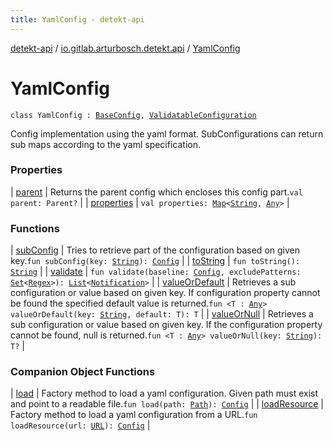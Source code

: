 ```yaml
---
title: YamlConfig - detekt-api
---
```


[detekt-api](../../index.html) / [io.gitlab.arturbosch.detekt.api](../index.html) / [YamlConfig](./index.html)

# YamlConfig

`class YamlConfig : `[`BaseConfig`](../-base-config/index.html)`, `[`ValidatableConfiguration`](../../io.gitlab.arturbosch.detekt.api.internal/-validatable-configuration/index.html)

Config implementation using the yaml format. SubConfigurations can return sub maps according to the
yaml specification.

### Properties

| [parent](parent.html) | Returns the parent config which encloses this config part.`val parent: Parent?` |
| [properties](properties.html) | `val properties: `[`Map`](https://kotlinlang.org/api/latest/jvm/stdlib/kotlin.collections/-map/index.html)`<`[`String`](https://kotlinlang.org/api/latest/jvm/stdlib/kotlin/-string/index.html)`, `[`Any`](https://kotlinlang.org/api/latest/jvm/stdlib/kotlin/-any/index.html)`>` |

### Functions

| [subConfig](sub-config.html) | Tries to retrieve part of the configuration based on given key.`fun subConfig(key: `[`String`](https://kotlinlang.org/api/latest/jvm/stdlib/kotlin/-string/index.html)`): `[`Config`](../-config/index.html) |
| [toString](to-string.html) | `fun toString(): `[`String`](https://kotlinlang.org/api/latest/jvm/stdlib/kotlin/-string/index.html) |
| [validate](validate.html) | `fun validate(baseline: `[`Config`](../-config/index.html)`, excludePatterns: `[`Set`](https://kotlinlang.org/api/latest/jvm/stdlib/kotlin.collections/-set/index.html)`<`[`Regex`](https://kotlinlang.org/api/latest/jvm/stdlib/kotlin.text/-regex/index.html)`>): `[`List`](https://kotlinlang.org/api/latest/jvm/stdlib/kotlin.collections/-list/index.html)`<`[`Notification`](../-notification/index.html)`>` |
| [valueOrDefault](value-or-default.html) | Retrieves a sub configuration or value based on given key. If configuration property cannot be found the specified default value is returned.`fun <T : `[`Any`](https://kotlinlang.org/api/latest/jvm/stdlib/kotlin/-any/index.html)`> valueOrDefault(key: `[`String`](https://kotlinlang.org/api/latest/jvm/stdlib/kotlin/-string/index.html)`, default: T): T` |
| [valueOrNull](value-or-null.html) | Retrieves a sub configuration or value based on given key. If the configuration property cannot be found, null is returned.`fun <T : `[`Any`](https://kotlinlang.org/api/latest/jvm/stdlib/kotlin/-any/index.html)`> valueOrNull(key: `[`String`](https://kotlinlang.org/api/latest/jvm/stdlib/kotlin/-string/index.html)`): T?` |

### Companion Object Functions

| [load](load.html) | Factory method to load a yaml configuration. Given path must exist and point to a readable file.`fun load(path: `[`Path`](https://docs.oracle.com/javase/8/docs/api/java/nio/file/Path.html)`): `[`Config`](../-config/index.html) |
| [loadResource](load-resource.html) | Factory method to load a yaml configuration from a URL.`fun loadResource(url: `[`URL`](https://docs.oracle.com/javase/8/docs/api/java/net/URL.html)`): `[`Config`](../-config/index.html) |

